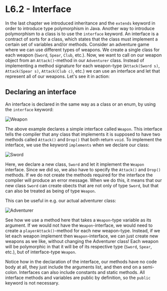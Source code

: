 # L6.2 - Interface
In the last chapter we introduced inheritance and the `extends` keyword in order to introduce type polymorphism in Java. Another way to introduce polymorphism to a class is to use the `interface` keyword. An interface is a contract of sorts for a class, which states that the class must implement a certain set of variables and/or methods. Consider an adventure game where we can use different types of weapons. We create a single class for each weapon (`Sword`, `Spear`, `Club`, etc.). Now, we want to call on our weapon object from an `Attack()`-method in our `Adventurer` class. Instead of implementing a method signature for each weapon-type (`Attack(Sword s)`, `Attack(Spear s)`, `Attack(Club c)`, etc.) we can use an interface and let that represent all of our weapons. Let's see it in action:

## Declaring an interface
An interface is declared in the same way as a class or an enum, by using the `interface` keyword:

![Weapon](/assets/lecture_6/Weapon.png)

The above example declares a simple interface called `Weapon`. This interface tells the compiler that any class that implements it is supposed to have two methods called `Attack()` and `Drop()` that both return `void`. To implement the interface, we use the keyword `implements` when we declare our class:

![Sword](/assets/lecture_6/Sword.png)

Here, we declare a new class, `Sword` and let it implement the `Weapon` interface. Since we did so, we also have to specify the `Attack()` and `Drop()` methods. If we do not create the methods required for the interface the compiler will produce an error message. When we do this, it means that our new class `Sword` can create obects that are not only of type `Sword`, but that can also be treated as being of type `Weapon`. 

This can be useful in e.g. our actual adventurer class:

![Adventurer](/assets/lecture_6/Adventurer.png)

See how we use a method here that takes a `Weapon`-type variable as its argument. If we would not have the `Weapon`-interface, we would need to create a `playerAttack()`-method for each new weapon-type. Instead, if we let each weapon implement then `Weapon`-interface, we can just create new weapons as we like, without changing the Adventurer class! Each weapon will be polymorphic in that it will be of its respective type (`Sword`, `Spear`, etc.), but of interface-type `Weapon`.

Notice how in the declaration of the interface, our methods have no code body at all, they just include the arguments list, and then end on a semi-colon. Interfaces can also include constants and static methods. All interface methods and variables are public by definition, so the `public` keyword is not necessary.